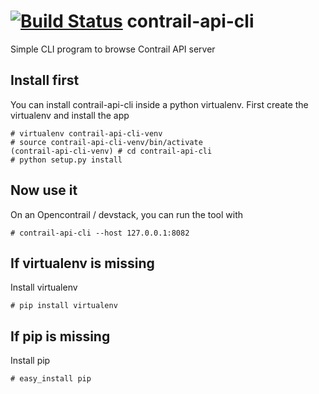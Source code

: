 [![Build Status](https://travis-ci.org/eonpatapon/contrail-api-cli.svg?branch=master)](https://travis-ci.org/eonpatapon/contrail-api-cli)
contrail-api-cli
================
Simple CLI program to browse Contrail API server

## Install first
You can install contrail-api-cli inside a python virtualenv. First create the virtualenv and install the app

    # virtualenv contrail-api-cli-venv
    # source contrail-api-cli-venv/bin/activate
    (contrail-api-cli-venv) # cd contrail-api-cli
    # python setup.py install

## Now use it
On an Opencontrail / devstack, you can run the tool with

    # contrail-api-cli --host 127.0.0.1:8082

## If virtualenv is missing
Install virtualenv

    # pip install virtualenv


## If pip is missing
Install pip

    # easy_install pip



